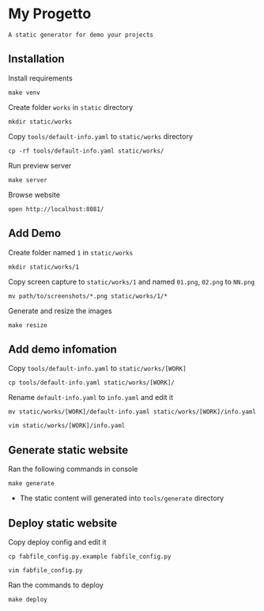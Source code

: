 # My Progetto

	A static generator for demo your projects

## Installation

Install requirements

	make venv

Create folder `works` in `static` directory

	mkdir static/works

Copy `tools/default-info.yaml` to `static/works` directory

	cp -rf tools/default-info.yaml static/works/

Run preview server

	make server

Browse website

	open http://localhost:8081/

## Add Demo

Create folder named `1` in `static/works`

	mkdir static/works/1

Copy screen capture to `static/works/1` and named `01.png`, `02.png` to `NN.png`

	mv path/to/screenshots/*.png static/works/1/*

Generate and resize the images

	make resize

## Add demo infomation

Copy `tools/default-info.yaml` to `static/works/[WORK]`

	cp tools/default-info.yaml static/works/[WORK]/

Rename `default-info.yaml` to `info.yaml` and edit it

	mv static/works/[WORK]/default-info.yaml static/works/[WORK]/info.yaml

	vim static/works/[WORK]/info.yaml

## Generate static website

Ran the following commands in console

	make generate

- The static content will generated into `tools/generate` directory

## Deploy static website

Copy deploy config and edit it

	cp fabfile_config.py.example fabfile_config.py

	vim fabfile_config.py

Ran the commands to deploy

	make deploy
